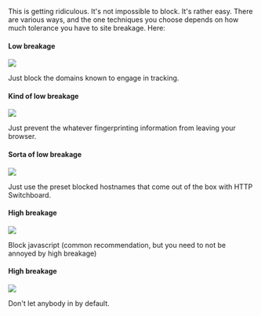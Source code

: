 This is getting ridiculous. It's not impossible to block. It's rather easy. There are various ways, and the one techniques you choose depends on how much tolerance you have to site breakage. Here:

#### Low breakage

![](https://raw.githubusercontent.com/gorhill/httpswitchboard/master/doc/img/counter-fingerprinting-2.gif)

Just block the domains known to engage in tracking.

#### Kind of low breakage

![](https://raw.githubusercontent.com/gorhill/httpswitchboard/master/doc/img/counter-fingerprinting-1.gif)

Just prevent the whatever fingerprinting information from leaving your browser.

#### Sorta of low breakage

![](https://raw.githubusercontent.com/gorhill/httpswitchboard/master/doc/img/counter-fingerprinting-3.png)

Just use the preset blocked hostnames that come out of the box with HTTP Switchboard.

#### High breakage

![](https://raw.githubusercontent.com/gorhill/httpswitchboard/master/doc/img/counter-fingerprinting-5.png)

Block javascript (common recommendation, but you need to not be annoyed by high breakage)

#### High breakage

![](https://raw.githubusercontent.com/gorhill/httpswitchboard/master/doc/img/counter-fingerprinting-4.gif)

Don't let anybody in by default.